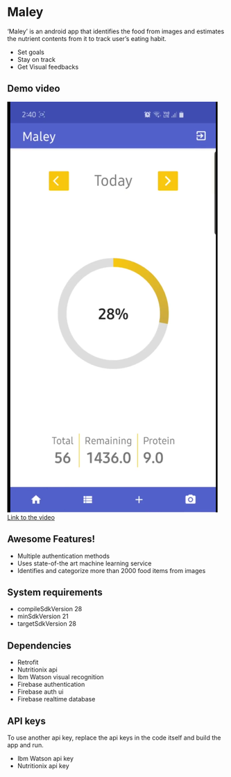 # Maley

‘Maley’ is an android app that identifies the food from images and estimates the nutrient contents from it to track user’s eating habit.

  - Set goals
  - Stay on track
  - Get Visual feedbacks
 
## Demo video
![maley screenshot](maley-ss.png "Screenshot home page")
<br>
[Link to the video](https://drive.google.com/file/d/1AVt7sBuM8clTwf-mr25ERiFUlDRybuQ-/view?usp=sharing)

## Awesome Features!

  - Multiple authentication methods 
  - Uses state-of-the art machine learning service
  - Identifies and categorize more than 2000 food items from images

## System requirements
- compileSdkVersion 28
- minSdkVersion 21
- targetSdkVersion 28

## Dependencies
- Retrofit
- Nutritionix api
- Ibm Watson visual recognition
- Firebase authentication
- Firebase auth ui
- Firebase realtime database

## API keys
To use another api key, replace the api keys in the code itself and build the app and run. 
- Ibm Watson api key
- Nutritionix api key

